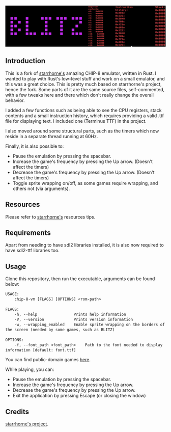 ![Playing BLITZ with the "debugger" on the right](https://github.com/Sondeluz/chip8-rust/blob/master/demo.gif)

## Introduction

This is a fork of [starrhorne's](https://github.com/starrhorne/chip8-rust) amazing CHIP-8 emulator, written in Rust.
I wanted to play with Rust's low-level stuff and work on a small emulator, and this was a great choice. 
This is pretty much based on starrhorne's project, hence the fork. 
Some parts of it are the same source files, self-commented, with a few tweaks here and there which don't really change the overall behavior.

I added a few functions such as being able to see the CPU registers, stack contents and a small instruction history,
which requires providing a valid .ttf file for displaying text. I included one (Terminus TTF) in the project.

I also moved around some structural parts, such as the timers which now reside in a separate thread running at 60Hz.

Finally, it is also possible to:

- Pause the emulation by pressing the spacebar.
- Increase the game's frequency by pressing the Up arrow. (Doesn't affect the timers)
- Decrease the game's frequency by pressing the Up arrow. (Doesn't affect the timers)
- Toggle sprite wrapping on/off, as some games require wrapping, and others not (via arguments).

## Resources

Please refer to [starrhorne's](https://github.com/starrhorne/chip8-rust) resources tips.

## Requirements

Apart from needing to have sdl2 libraries installed, it is also now required to have sdl2-ttf libraries too.

## Usage

Clone this repository, then run the executable, arguments can be found below:

```
USAGE:
    chip-8-vm [FLAGS] [OPTIONS] <rom-path>

FLAGS:
    -h, --help                Prints help information
    -V, --version             Prints version information
    -w, --wrapping_enabled    Enable sprite wrapping on the borders of the screen (needed by some games, such as BLITZ)

OPTIONS:
    -f, --font_path <font_path>    Path to the font needed to display information [default: font.ttf]

```

You can find public-domain games [here](https://www.zophar.net/pdroms/chip8/chip-8-games-pack.html). 

While playing, you can:
- Pause the emulation by pressing the spacebar.
- Increase the game's frequency by pressing the Up arrow. 
- Decrease the game's frequency by pressing the Up arrow.
- Exit the application by pressing Escape (or closing the window)

## Credits

[starrhorne's project](https://github.com/starrhorne/chip8-rust).
